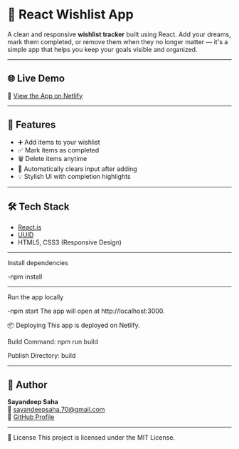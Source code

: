 # 🎯 React Wishlist App

A clean and responsive **wishlist tracker** built using React. Add your dreams, mark them completed, or remove them when they no longer matter — it's a simple app that helps you keep your goals visible and organized.

---

## 🌐 Live Demo

🔗 [View the App on Netlify](https://reactwishlistbyfalcon.netlify.app/)

---

## 🚀 Features

- ➕ Add items to your wishlist
- ✅ Mark items as completed
- 🗑️ Delete items anytime
- 🎯 Automatically clears input after adding
- 💡 Stylish UI with completion highlights

---

## 🛠️ Tech Stack

- [React.js](https://reactjs.org/)
- [UUID](https://www.npmjs.com/package/uuid)
- HTML5, CSS3 (Responsive Design)
---

Install dependencies

-npm install

---

Run the app locally

-npm start
The app will open at http://localhost:3000.

📦 Deploying
This app is deployed on Netlify.

Build Command: npm run build

Publish Directory: build

---

## 👤 Author

**Sayandeep Saha**  
📧 [sayandeepsaha.70@gmail.com](mailto:sayandeepsaha.70@gmail.com)  
🔗 [GitHub Profile](https://github.com/Sayandeep-cpu)

---

📄 License
This project is licensed under the MIT License.
